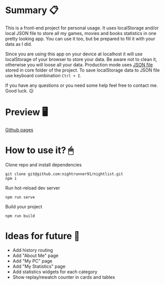 # Summary 📋

This is a front-end project for personal usage. It uses localStorage and/or local JSON file to store all my games, movies and books statistics in one pretty looking app. You can use it too, but be prepared to fill it with your data as I did.

Since you are using this app on your device at localhost it will use localStorage of your browser to store your data. Be aware not to clean it, otherwise you will loose all your data. Production mode uses [JSON file](backup.json) stored in core folder of the project. To save localStorage data to JSON file use keyboard combination `Ctrl + I`.

If you have any questions or you need some help feel free to contact me. Good luck. 😉

# Preview 🖥

[Github pages](https://nightrunner91.github.io/nightlist/)

# How to use it? 🖱

Clone repo and install dependencies 
```
git clone git@github.com:nightrunner91/nightlist.git
npm i
```
Run hot-reload dev server
```
npm run serve
```
Build your project
```
npm run build
```
# Ideas for future 💭

- Add history routing
- Add "About Me" page
- Add "My PC" page
- Add "My Statistics" page
- Add statistics widgets for each category
- Show replay/rewatch counter in cards and tables
